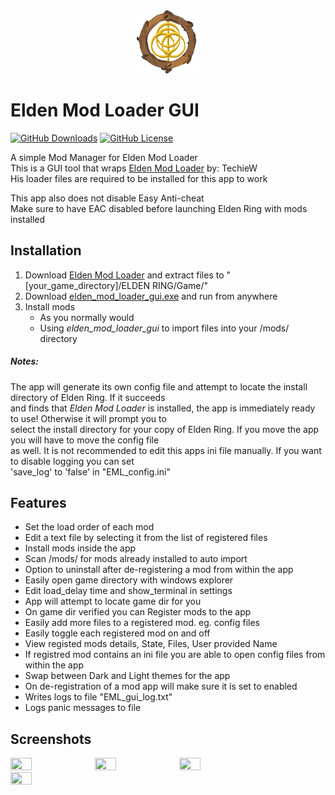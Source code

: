 [TechieW-Loader-Link]: https://www.nexusmods.com/eldenring/mods/117  
[Download-Link]: https://github.com/WardLordRuby/elden_mod_loader_gui/releases  
<div align="center">
    <img src="https://raw.githubusercontent.com/WardLordRuby/elden_mod_loader_gui/main/ui/assets/EML-icon.png" width="20%" height="20%">
</div>

# Elden Mod Loader GUI   
[![GitHub Downloads](https://img.shields.io/github/downloads/WardLordRuby/elden_mod_loader_gui/total?label=Download&labelColor=%2323282e&color=%230e8726)](https://github.com/WardLordRuby/elden_mod_loader_gui/releases/download/v0.9.5-beta/elden_mod_loader_gui.exe) 
[![GitHub License](https://img.shields.io/github/license/WardLordRuby/elden_mod_loader_gui?labelColor=%2323282e)](%2FLICENSE)

A simple Mod Manager for Elden Mod Loader  
This is a GUI tool that wraps [Elden Mod Loader][TechieW-Loader-Link] by: TechieW  
His loader files are required to be installed for this app to work  

This app also does not disable Easy Anti-cheat  
Make sure to have EAC disabled before launching Elden Ring with mods installed  


## Installation  

1. Download [Elden Mod Loader][TechieW-Loader-Link] and extract files to "[your_game_directory]/ELDEN RING/Game/"
2. Download [elden_mod_loader_gui.exe][Download-Link] and run from anywhere  
3. Install mods  
   * As you normally would
   * Using *elden_mod_loader_gui* to import files into your /mods/ directory  

##### Notes:  

The app will generate its own config file and attempt to locate the install directory of Elden Ring. If it succeeds  
and finds that *Elden Mod Loader* is installed, the app is immediately ready to use! Otherwise it will prompt you to  
select the install directory for your copy of Elden Ring. If you move the app you will have to move the config file  
as well. It is not recommended to edit this apps ini file manually. If you want to disable logging you can set  
'save_log' to 'false' in "EML_config.ini"  

## Features  

* Set the load order of each mod  
* Edit a text file by selecting it from the list of registered files  
* Install mods inside the app  
* Scan /mods/ for mods already installed to auto import  
* Option to uninstall after de-registering a mod from within the app  
* Easily open game directory with windows explorer  
* Edit load_delay time and show_terminal in settings 
* App will attempt to locate game dir for you  
* On game dir verified you can Register mods to the app  
* Easily add more files to a registered mod. eg. config files  
* Easily toggle each registered mod on and off  
* View registed mods details, State, Files, User provided Name  
* If registred mod contains an ini file you are able to open config files from within the app  
* Swap between Dark and Light themes for the app  
* On de-registration of a mod app will make sure it is set to enabled  
* Writes logs to file "EML_gui_log.txt"  
* Logs panic messages to file  

## Screenshots  

<div id="image-screenshots">
    <img src="https://i.imgur.com/qJC5Tyy.png" width="26%" height="26%">
    <img src="https://i.imgur.com/vuMAqmt.png" width="26%" height="26%">
    <img src="https://i.imgur.com/xd0XlBC.png" width="26%" height="26%">
    <img src="https://i.imgur.com/xRe7Ig4.png" width="26%" height="26%">
</div>
